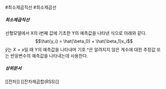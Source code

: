 #최소제곱직선
#최소제곱선
##### 최소제곱직선
선형모델에서 X의 i번째 값에 기초한 Y의 예측값을 나타낸 식으로 아래와 같다.  $$\hat{y_i} = \hat{\beta_0} + \hat{\beta_1}x_i$$
$\hat{y}$는 $X = x$일 때 Y의 예측값을 나타내며 
기호 ^은 알려지지 않은 계수에 대한 추정값 또는 반응변수의 예측값을 나타내는데 사용한다. 

##### 상위문서
[[잔차]] [[잔차제곱합(RSS)]]